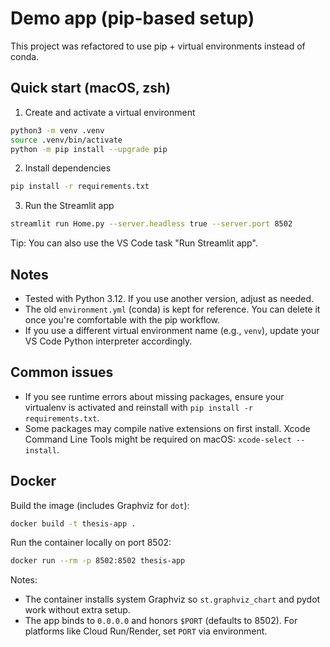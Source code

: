 # Demo app (pip-based setup)

This project was refactored to use pip + virtual environments instead of conda.

## Quick start (macOS, zsh)

1) Create and activate a virtual environment

```bash
python3 -m venv .venv
source .venv/bin/activate
python -m pip install --upgrade pip
```

2) Install dependencies

```bash
pip install -r requirements.txt
```

3) Run the Streamlit app

```bash
streamlit run Home.py --server.headless true --server.port 8502
```

Tip: You can also use the VS Code task "Run Streamlit app".

## Notes
- Tested with Python 3.12. If you use another version, adjust as needed.
- The old `environment.yml` (conda) is kept for reference. You can delete it once you're comfortable with the pip workflow.
- If you use a different virtual environment name (e.g., `venv`), update your VS Code Python interpreter accordingly.

## Common issues
- If you see runtime errors about missing packages, ensure your virtualenv is activated and reinstall with `pip install -r requirements.txt`.
- Some packages may compile native extensions on first install. Xcode Command Line Tools might be required on macOS: `xcode-select --install`.

## Docker

Build the image (includes Graphviz for `dot`):

```bash
docker build -t thesis-app .
```

Run the container locally on port 8502:

```bash
docker run --rm -p 8502:8502 thesis-app
```

Notes:
- The container installs system Graphviz so `st.graphviz_chart` and pydot work without extra setup.
- The app binds to `0.0.0.0` and honors `$PORT` (defaults to 8502). For platforms like Cloud Run/Render, set `PORT` via environment.
